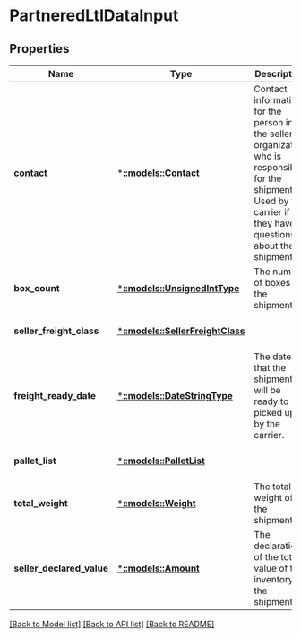 # PartneredLtlDataInput

## Properties
Name | Type | Description | Notes
------------ | ------------- | ------------- | -------------
**contact** | [***::models::Contact**](Contact.md) | Contact information for the person in the seller&#39;s organization who is responsible for the shipment. Used by the carrier if they have questions about the shipment. | [optional] [default to null]
**box_count** | [***::models::UnsignedIntType**](UnsignedIntType.md) | The number of boxes in the shipment. | [optional] [default to null]
**seller_freight_class** | [***::models::SellerFreightClass**](SellerFreightClass.md) |  | [optional] [default to null]
**freight_ready_date** | [***::models::DateStringType**](DateStringType.md) | The date that the shipment will be ready to be picked up by the carrier. | [optional] [default to null]
**pallet_list** | [***::models::PalletList**](PalletList.md) |  | [optional] [default to null]
**total_weight** | [***::models::Weight**](Weight.md) | The total weight of the shipment. | [optional] [default to null]
**seller_declared_value** | [***::models::Amount**](Amount.md) | The declaration of the total value of the inventory in the shipment. | [optional] [default to null]

[[Back to Model list]](../README.md#documentation-for-models) [[Back to API list]](../README.md#documentation-for-api-endpoints) [[Back to README]](../README.md)


